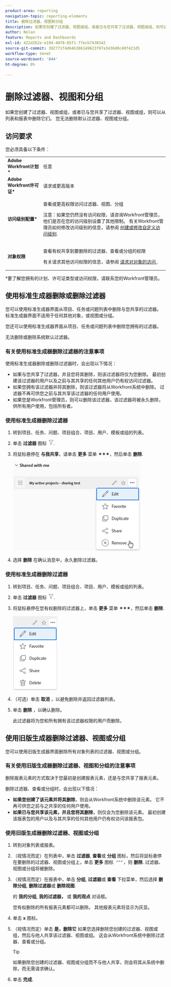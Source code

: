 ```yaml
---
product-area: reporting
navigation-topic: reporting-elements
title: 删除过滤器、视图和分组
description: 如果您创建了过滤器、视图或组，或者已与您共享了过滤器、视图或组，则可以从列表和报表中删除它们。 您无法删除默认过滤器、视图或分组。
author: Nolan
feature: Reports and Dashboards
exl-id: 422d262e-e19d-4070-85f1-77ecb7430342
source-git-commit: 302771f4d64b386149623f87a3436d0c40f421d5
workflow-type: tm+mt
source-wordcount: '844'
ht-degree: 0%

---
```


# 删除过滤器、视图和分组

如果您创建了过滤器、视图或组，或者已与您共享了过滤器、视图或组，则可以从列表和报表中删除它们。 您无法删除默认过滤器、视图或分组。

## 访问要求

您必须具备以下条件：

<table style="table-layout:auto"> 
 <col> 
 </col> 
 <col> 
 </col> 
 <tbody> 
  <tr> 
   <td role="rowheader"><strong>Adobe Workfront计划*</strong></td> 
   <td> <p>任意 </p> </td> 
  </tr> 
  <tr> 
   <td role="rowheader"><strong>Adobe Workfront许可证*</strong></td> 
   <td> <p>请求或更高版本</p> </td> 
  </tr> 
  <tr> 
   <td role="rowheader"><strong>访问级别配置*</strong></td> 
   <td> <p>查看或更高权限访问过滤器、视图、分组</p> <p>注意：如果您仍然没有访问权限，请咨询Workfront管理员，他们是否在您的访问级别设置了其他限制。 有关Workfront管理员如何修改访问级别的信息，请参阅 <a href="../../../administration-and-setup/add-users/configure-and-grant-access/create-modify-access-levels.md" class="MCXref xref">创建或修改自定义访问级别</a>.</p> </td> 
  </tr> 
  <tr> 
   <td role="rowheader"><strong>对象权限</strong></td> 
   <td> <p>查看有权共享到要删除的过滤器、查看或分组的权限</p> <p>有关请求其他访问权限的信息，请参阅 <a href="../../../workfront-basics/grant-and-request-access-to-objects/request-access.md" class="MCXref xref">请求对对象的访问 </a>.</p> </td> 
  </tr> 
 </tbody> 
</table>

&#42;要了解您拥有的计划、许可证类型或访问权限，请联系您的Workfront管理员。

## 使用标准生成器删除或删除过滤器

您可以使用标准生成器界面从项目、任务或问题列表中删除与您共享的过滤器。 标准生成器界面不适用于任何其他对象，或视图或分组。

您还可以使用标准生成器界面从项目、任务或问题列表中删除您拥有的过滤器。

无法删除或删除系统默认过滤器。

### 有关使用标准生成器删除过滤器的注意事项

使用标准生成器删除或删除过滤器时，会出现以下情况：

* 如果与您共享了过滤器，并且您将其删除，则该过滤器将仅为您删除。 最初创建该过滤器的用户以及之前与其共享的任何其他用户仍有权访问过滤器。
* 如果您拥有该过滤器并将其删除，则该过滤器将从Workfront系统中删除。 过滤器不再可供您之前与其共享该过滤器的任何用户使用。
* 如果您是Workfront管理员，则可以删除该过滤器，该过滤器将被永久删除，供所有用户使用，包括所有者。

### 使用标准生成器删除过滤器

1. 转到项目、任务、问题、项目组合、项目、用户、模板或组的列表。
1. 单击 **过滤器** 图标 ![“过滤器”图标](assets/filter-nwepng.png).
1. 将鼠标悬停在 **与我共享**，请单击 **更多** 菜单 ![“更多”图标](assets/more-icon-spectrum.png)，然后单击 **删除**.

   ![删除过滤器](assets/new-filters-more-menu-remove-filter.png)

1. 选择 **删除** 在确认消息中，永久删除过滤器。

### 使用标准生成器删除过滤器

1. 转到项目、任务、问题、项目组合、项目、用户、模板或组的列表。
1. 单击 **过滤器** 图标 ![“过滤器”图标](assets/filter-nwepng.png).
1. 将鼠标悬停在您有权删除的过滤器上，单击 **更多** 菜单 ![“更多”图标](assets/more-icon-spectrum.png)，然后单击 **删除**.

   ![删除筛选器](assets/new-filters-more-menu-options-with-delete.png)

1. （可选）单击 **取消** ，以避免删除并返回过滤器列表。
1. 单击 **删除** ，以确认删除。

   此过滤器将为您和所有拥有该过滤器权限的用户而删除。

## 使用旧版生成器删除过滤器、视图或分组

您可以使用旧版生成器界面删除所有对象列表的过滤器、视图或分组。

### 有关使用旧版生成器删除过滤器、视图和分组的注意事项

删除报表元素的方式取决于您最初是创建报表元素，还是与您共享了报表元素。

删除过滤器、查看或分组时，会出现以下情况：

* **如果您创建了该元素并将其删除**，则会从Workfront系统中删除该元素。 它不再可供您之前与之共享的任何用户使用。
* **如果已与您共享该元素，并且您将其删除**，则仅会为您删除该元素。 最初创建该报表包的用户以及与其共享的任何其他用户仍有权访问该报表包。

### 使用旧版生成器删除过滤器、视图或分组

1. 转到对象列表或报表。
1. （视情况而定）在列表中，单击 **过滤器**, **查看**&#x200B;或 **分组** 图标，然后将鼠标悬停在要删除的过滤器、视图或分组上，单击 **更多** 图标 ![](assets/more-icon.png)，则 **删除**. 过滤器、视图或分组将被删除。
1. （视情况而定）在报表中，单击 **分组**, **过滤器**&#x200B;或 **查看** 下拉菜单，然后选择 **删除分组**, **删除过滤器**&#x200B;或 **删除视图**.

   的 **我的分组**, **我的过滤器，** 或 **我的观点** 对话框。

   您有权删除的所有报表元素都可以删除。 其他报表元素将显示为灰显。

1. 单击 **x** 图标。
1. （视情况而定）单击 **是，删除它** 如果您选择删除您创建的过滤器、视图或组，然后与他人共享该过滤器、视图或组。 这会从Workfront系统中删除过滤器、查看或分组。

   >[!TIP]
   >
   >如果删除您创建的过滤器、视图或分组而不与他人共享，则会将其从系统中删除，而无需请求确认。

1. 单击 **完成**.

